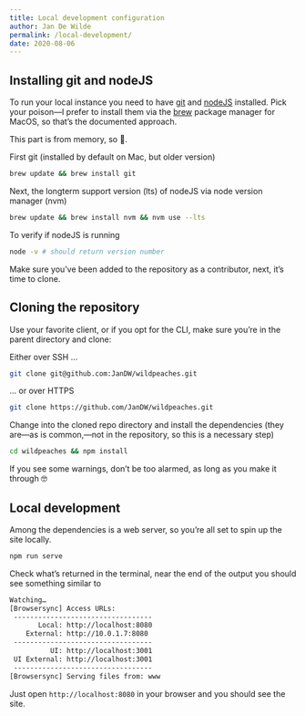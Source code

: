 ```yaml
---
title: Local development configuration
author: Jan De Wilde
permalink: /local-development/
date: 2020-08-06
---
```


## Installing git and nodeJS
To run your local instance you need to have [git](https://git-scm.com/download/) and [nodeJS](https://nodejs.org/en/download/)
installed. Pick your poison—I prefer to install them via the [brew](https://brew.sh/) package manager for MacOS, so that’s the documented approach.

This part is from memory, so 🤞.

First git (installed by default on Mac, but older version)
```bash
brew update && brew install git
```

Next, the longterm support version (lts) of nodeJS via node version manager (nvm)
```bash
brew update && brew install nvm && nvm use --lts
```

To verify if nodeJS is running
```bash
node -v # should return version number
```

Make sure you’ve been added to the repository as a contributor, next, it’s time to clone.

## Cloning the repository
Use your favorite client, or if you opt for the CLI, make sure you’re in the parent directory and clone:

Either over SSH … 
```bash
git clone git@github.com:JanDW/wildpeaches.git
```

… or over HTTPS
```bash
git clone https://github.com/JanDW/wildpeaches.git
```

Change into the cloned repo directory and install the dependencies (they are—as is common,—not in the repository, so this is a necessary step)
```bash
cd wildpeaches && npm install
```

If you see some warnings, don’t be too alarmed, as long as you make it through 🤓

## Local development
Among the dependencies is a web server, so you’re all set to spin up the site locally.

```bash
npm run serve
```

Check what’s returned in the terminal, near the end of the output you should see something similar to
```bash
Watching…
[Browsersync] Access URLs:
 ----------------------------------
       Local: http://localhost:8080
    External: http://10.0.1.7:8080
 ----------------------------------
          UI: http://localhost:3001
 UI External: http://localhost:3001
 ----------------------------------
[Browsersync] Serving files from: www
```

Just open `http://localhost:8080` in your browser and you should see the site.



